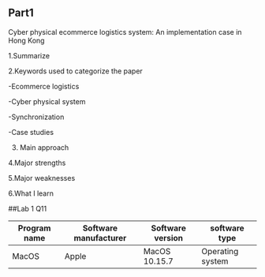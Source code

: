 ## Part1

Cyber physical ecommerce logistics system: An implementation case in Hong Kong

1.Summarize

2.Keywords used to categorize the paper

  -Ecommerce logistics
 
  -Cyber physical system
 
  -Synchronization
 
  -Case studies
 
3. Main approach

4.Major strengths

5.Major weaknesses

6.What I learn


##Lab 1 Q11

|Program name|Software manufacturer|Software version|software type|
| -----------|---------------------|----------------|-------------|
| MacOS| Apple | MacOS 10.15.7 | Operating system |
